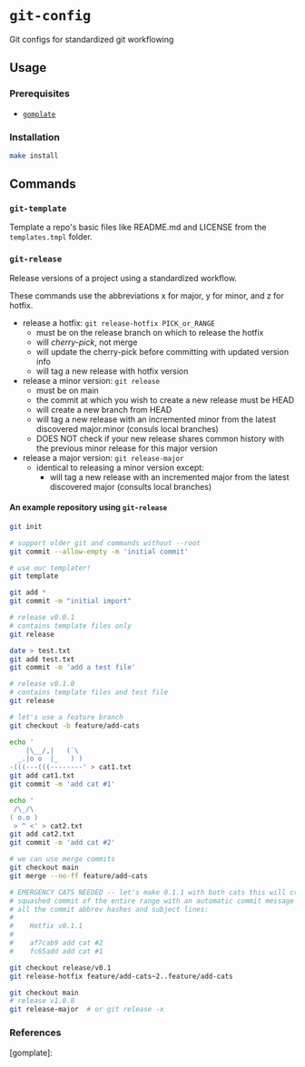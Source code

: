# `git-config`

Git configs for standardized git workflowing

## Usage

### Prerequisites

* [`gomplate`](https://docs.gomplate.ca/installing/)

### Installation

```bash
make install
```

## Commands

### `git-template`

Template a repo's basic files like README.md and LICENSE from the
`templates.tmpl` folder.

### `git-release`

Release versions of a project using a standardized workflow.

These commands use the abbreviations x for major, y for minor, and z for hotfix.

* release a hotfix: `git release-hotfix PICK_or_RANGE`
  * must be on the release branch on which to release the hotfix
  * will _cherry-pick_, not merge
  * will update the cherry-pick before committing with updated version info
  * will tag a new release with hotfix version
* release a minor version: `git release`
  * must be on main
  * the commit at which you wish to create a new release must be HEAD
  * will create a new branch from HEAD
  * will tag a new release with an incremented minor from the latest discovered
    major.minor (consuls local branches)
  * DOES NOT check if your new release shares common history with the previous
    minor release for this major version
* release a major version: `git release-major`
  * identical to releasing a minor version except:
    * will tag a new release with an incremented major from the latest
      discovered major (consults local branches)

#### An example repository using `git-release`

```bash
git init

# support older git and commands without --root
git commit --allow-empty -m 'initial commit'

# use our templater!
git template

git add *
git commit -m "initial import"

# release v0.0.1
# contains template files only
git release

date > test.txt
git add test.txt
git commit -m 'add a test file'

# release v0.1.0
# contains template files and test file
git release

# let's use a feature branch
git checkout -b feature/add-cats

echo '
    |\__/,|   (`\
  _.|o o  |_   ) )
-(((---(((--------' > cat1.txt
git add cat1.txt
git commit -m 'add cat #1'

echo '
 /\_/\
( o.o )
 > ^ <' > cat2.txt
git add cat2.txt
git commit -m 'add cat #2'

# we can use merge commits
git checkout main
git merge --no-ff feature/add-cats

# EMERGENCY CATS NEEDED -- let's make 0.1.1 with both cats this will create a
# squashed commit of the entire range with an automatic commit message containing
# all the commit abbrev hashes and subject lines:
# 
#    Hotfix v0.1.1
#    
#    af7cab9 add cat #2
#    fc65add add cat #1

git checkout release/v0.1
git release-hotfix feature/add-cats~2..feature/add-cats

git checkout main
# release v1.0.0
git release-major  # or git release -x
```

### References

[gomplate]: 
